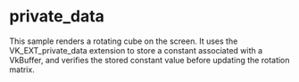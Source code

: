 # private_data

This sample renders a rotating cube on the screen. It uses the
VK_EXT_private_data extension to store a constant associated with
a VkBuffer, and verifies the stored constant value before updating
the rotation matrix.
